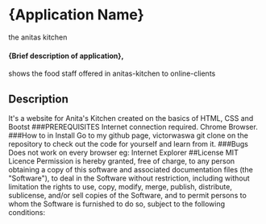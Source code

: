 # {Application Name}
the anitas kitchen
#### {Brief description of application}, 
shows the food staff offered in anitas-kitchen to online-clients

## Description
It's a website for Anita's Kitchen created on the basics of  HTML, CSS and Bootst
###PREREQUISITES
 Internet connection required. Chrome Browser.
 ###How to in Install
 Go to my github page, victorwaswa git clone on the repository to check out the code for yourself and learn from it.
 ###Bugs 
 Does not work on every browser eg: Internet Explorer 
 ##License 
 MIT Licence
 Permission is hereby granted, free of charge, to any person obtaining a copy of this software and associated documentation files (the "Software"), to deal in the Software without restriction, including without limitation the rights to use, copy, modify, merge, publish, distribute, sublicense, and/or sell copies of the Software, and to permit persons to whom the Software is furnished to do so, subject to the following conditions:
 